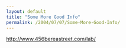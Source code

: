 ```yaml
---
layout: default
title: "Some More Good Info"
permalink: /2004/07/07/Some-More-Good-Info/
---
```


<P><A class="" href="http://www.456bereastreet.com/lab/" target=_blank>http://www.456bereastreet.com/lab/</A></P>